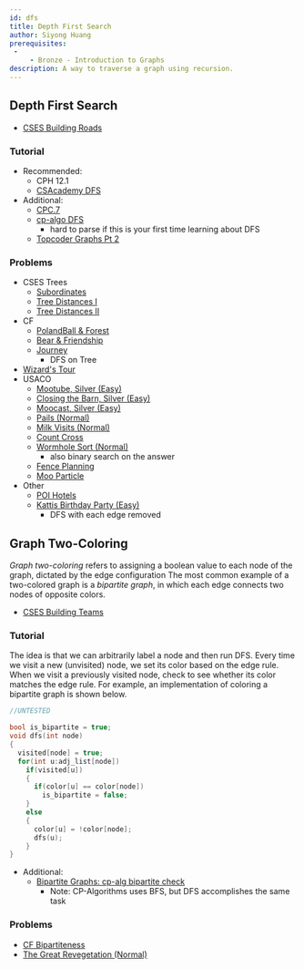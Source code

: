 ```yaml
---
id: dfs
title: Depth First Search
author: Siyong Huang
prerequisites: 
 - 
     - Bronze - Introduction to Graphs
description: A way to traverse a graph using recursion.
---
```


## Depth First Search

 - [CSES Building Roads](https://cses.fi/problemset/task/1666)

### Tutorial

 - Recommended:
   - CPH 12.1
   - [CSAcademy DFS](https://csacademy.com/lesson/depth_first_search/)
 - Additional:
   - [CPC.7](https://github.com/SuprDewd/T-414-AFLV/tree/master/07_graphs_1)
   - [cp-algo DFS](https://cp-algorithms.com/graph/depth-first-search.html)
     - hard to parse if this is your first time learning about DFS
   - [Topcoder Graphs Pt 2](https://www.topcoder.com/community/data-science/data-science-tutorials/introduction-to-graphs-and-their-data-structures-section-2/)

### Problems

 - CSES Trees
   - [Subordinates](https://cses.fi/problemset/task/1674)
   - [Tree Distances I](https://cses.fi/problemset/task/1132)
   - [Tree Distances II](https://cses.fi/problemset/task/1133)
 - CF
   - [PolandBall & Forest](http://codeforces.com/problemset/problem/755/C) [](56)
   - [Bear & Friendship](http://codeforces.com/problemset/problem/771/A)
   - [Journey](http://codeforces.com/contest/839/problem/C) [](54)
     - DFS on Tree
  - [Wizard's Tour](http://codeforces.com/contest/860/problem/D) [](59)
 - USACO
   - [Mootube, Silver (Easy)](http://usaco.org/index.php?page=viewproblem2&cpid=788)
   - [Closing the Barn, Silver (Easy)](http://usaco.org/index.php?page=viewproblem2&cpid=644)
   - [Moocast, Silver (Easy)](http://usaco.org/index.php?page=viewproblem2&cpid=668)
   - [Pails (Normal)](http://usaco.org/index.php?page=viewproblem2&cpid=620)
   - [Milk Visits (Normal)](http://www.usaco.org/index.php?page=viewproblem2&cpid=968)
   - [Count Cross](http://usaco.org/index.php?page=viewproblem2&cpid=716)
   - [Wormhole Sort (Normal)](http://www.usaco.org/index.php?page=viewproblem2&cpid=992)
     - also binary search on the answer
   - [Fence Planning](http://usaco.org/index.php?page=viewproblem2&cpid=944)
   - [Moo Particle](http://www.usaco.org/index.php?page=viewproblem2&cpid=1040)
 - Other
   - [POI Hotels](https://szkopul.edu.pl/problemset/problem/gDw3iFkeVm7ZA3j_16-XR7jI/site/?key=statement) [](61)
   - [Kattis Birthday Party (Easy)](https://open.kattis.com/problems/birthday)
     - DFS with each edge removed


## Graph Two-Coloring

*Graph two-coloring* refers to assigning a boolean value to each node of the graph, dictated by the edge configuration
The most common example of a two-colored graph is a *bipartite graph*, in which each edge connects two nodes of opposite colors.

 - [CSES Building Teams](https://cses.fi/problemset/task/1668)

### Tutorial

The idea is that we can arbitrarily label a node and then run DFS. Every time we visit a new (unvisited) node, we set its color based on the edge rule. When we visit a previously visited node, check to see whether its color matches the edge rule. For example, an implementation of coloring a bipartite graph is shown below.

```cpp
//UNTESTED

bool is_bipartite = true;
void dfs(int node)
{
  visited[node] = true;
  for(int u:adj_list[node])
    if(visited[u])
    {
      if(color[u] == color[node])
        is_bipartite = false;
    }
    else
    {
      color[u] = !color[node];
      dfs(u);
    }
}
```

 - Additional:
   - [Bipartite Graphs: cp-alg bipartite check](https://cp-algorithms.com/graph/bipartite-check.html)
     - Note: CP-Algorithms uses BFS, but DFS accomplishes the same task

### Problems

 - [CF Bipartiteness](http://codeforces.com/contest/862/problem/B) [](49)
 - [The Great Revegetation (Normal)](http://usaco.org/index.php?page=viewproblem2&cpid=920)
